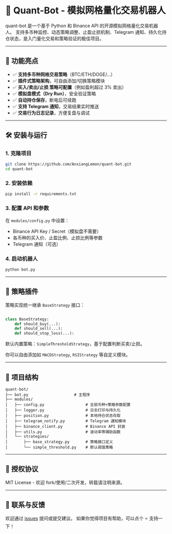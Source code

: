 # 🧠 Quant-Bot - 模拟网格量化交易机器人

quant-bot 是一个基于 Python 和 Binance API 的开源模拟网格量化交易机器人。
支持多币种监控、动态策略调整、止盈止损机制、Telegram 通知、持久化持仓状态，是入门量化交易和策略验证的极佳项目。

---

## 🚀 功能亮点

- ✅ **支持多币种网格交易策略**（BTC/ETH/DOGE/...）
- ✅ **插件式策略架构**，可自由添加/切换策略模块
- ✅ **买入/卖出/止损 策略可配置**（例如盈利超过 3% 卖出）
- ✅ **模拟盘模式（Dry Run）**，安全验证策略
- ✅ **自动持仓保存**，断电后可续跑
- ✅ **支持 Telegram 通知**，交易结果实时推送
- ✅ **交易行为日志记录**，方便复盘与调试

---

## 🛠 安装与运行

### 1. 克隆项目

```bash
git clone https://github.com/AnxiangLemon/quant-bot.git
cd quant-bot
```

### 2. 安装依赖

```bash
pip install -r requirements.txt
```

### 3. 配置 API 和参数

在 `modules/config.py` 中设置：

- Binance API Key / Secret（模拟盘不需要）
- 各币种的买入价、止盈比例、止损比例等参数
- Telegram 通知（可选）

### 4. 启动机器人

```bash
python bot.py
```

---

## 🧩 策略插件

策略实现统一继承 `BaseStrategy` 接口：
```python

class BaseStrategy:
    def should_buy(...):
    def should_sell(...):
    def should_stop_loss(...):
```

默认内置策略：`SimpleThresholdStrategy`，基于配置判断买卖/止损。

你可以自由添加如 `MACDStrategy`, `RSIStrategy` 等自定义模块。

---

## 📁 项目结构

```
quant-bot/
├── bot.py                    # 主程序
├── modules/
│   ├── config.py                  # 全部币种+策略参数配置
│   ├── logger.py                  # 日志打印与持久化
│   ├── position.py                # 本地持仓状态存取
│   ├── telegram_notify.py         # Telegram 通知模块
│   ├── binance_client.py          # Binance API 封装
│   ├── utils.py                   # 波动率等辅助函数
│   └── strategies/
│       ├── base_strategy.py       # 策略接口定义
│       └── simple_threshold.py    # 默认阈值策略
```

---

## 📜 授权协议

MIT License - 欢迎 fork/使用/二次开发，转载请注明来源。

---

## 💬 联系与反馈

欢迎通过 [issues](https://github.com/AnxiangLemon/quant-bot/issues) 提问或提交建议。
如果你觉得项目有帮助，可以点个 ⭐ 支持一下！
